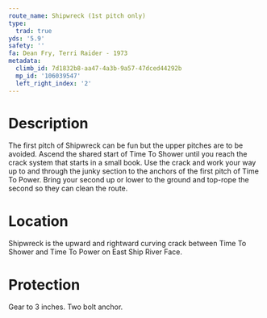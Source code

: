 ```yaml
---
route_name: Shipwreck (1st pitch only)
type:
  trad: true
yds: '5.9'
safety: ''
fa: Dean Fry, Terri Raider - 1973
metadata:
  climb_id: 7d1832b8-aa47-4a3b-9a57-47dced44292b
  mp_id: '106039547'
  left_right_index: '2'
---
```

# Description
The first pitch of Shipwreck can be fun but the upper pitches are to be avoided.  Ascend the shared start of Time To Shower until you reach the crack system that starts in a small book.  Use the crack and work your way up to and through the junky section to the anchors of the first pitch of Time To Power.  Bring your second up or lower to the ground and top-rope the second so they can clean the route.

# Location
Shipwreck is the upward and rightward curving crack between Time To Shower and Time To Power on East Ship River Face.

# Protection
Gear to 3 inches.  Two bolt anchor.
